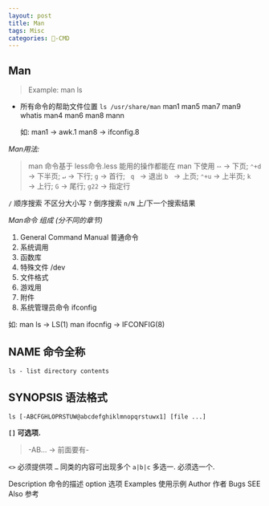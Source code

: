 ```yaml
---
layout: post
title: Man  
tags: Misc
categories: -CMD
---
```


## Man
> Example:    man ls 

- 所有命令的帮助文件位置
	`ls /usr/share/man`
	man1   man5   man7   man9   whatis
	man4   man6   man8   mann

	如: 
	man1 → awk.1
	man8 → ifconfig.8

*Man用法:*
> man 命令基于 less命令.less 能用的操作都能在 man 下使用
`⥎` → 下页;  `⌃+d` → 下半页; `↵` → 下行; `g`  → 首行;  ` q ` → 退出
`b ` → 上页;  `⌃+u` → 上半页; `k ` → 上行; `G`  → 尾行;  `g22` → 指定行

`/` 顺序搜索                不区分大小写
`?` 倒序搜索                `n/N` 上/下一个搜索结果

*Man命令 组成 (分不同的章节)*

1. General Command Manual 普通命令 
2. 系统调用
3. 函数库
4. 特殊文件 /dev
5. 文件格式
6. 游戏用
7. 附件
8. 系统管理员命令  ifconfig

如:
	man ls       → LS(1)
	man ifocnfig → IFCONFIG(8)

## NAME           命令全称
`ls - list directory contents`

## **SYNOPSIS**   语法格式

`ls [-ABCFGHLOPRSTUW@abcdefghiklmnopqrstuwx1] [file ...]`

**`[]` 可选项.**
> -AB… → 前面要有- 


`<>` 必须提供项
`…`  同类的内容可出现多个
`a|b|c` 多选一. 必须选一个.


Description   命令的描述
option    选项
Examples   使用示例
Author   作者
Bugs 
SEE Also 参考



